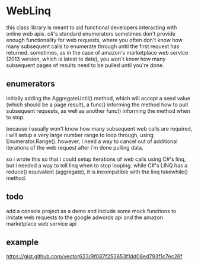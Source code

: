 # WebLinq

this class library is meant to aid functional developers interacting with online web apis.  c#'s standard enumerators
sometimes don't provide enough functionality for web requests, where you often don't know how many subsequent calls to
enumerate through until the first request has returned.  sometimes, as in the case of amazon's marketplace web service 
(2013 version, which is latest to date), you won't know how many subsequent pages of results need to be pulled until 
you're done.

## enumerators

initially adding the AggregateUntil() method, which will accept a seed value (which should be a page result), a func()
informing the method how to pull subsequent requests, as well as another func() informing the method when to stop.

because i usually won't know how many subsequent web calls are required, i will setup a very large number range to loop
through, using Enumerator.Range().  however, i need a way to cancel out of additional iterations of the web request 
after i'm done pulling data. 

so i wrote this so that i could setup iterations of web calls using C#'s linq, but i needed a way to tell linq when to 
 stop looping.  while C#'s LINQ has a reduce() equivalent (aggregate), it is incompatible with the linq takewhile()
method.

## todo
add a console project as a demo and include some mock functions to imitate web requests to the google adwords api and
the amazon marketplace web service api

## example
https://gist.github.com/vector623/9f087f253653f1dd08ed793f1c7ec26f
